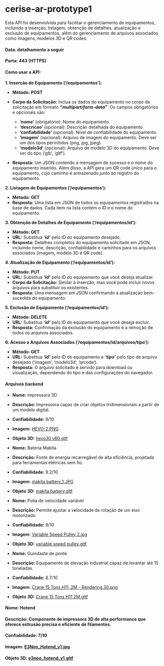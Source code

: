 # cerise-ar-prototype1

Esta API foi desenvolvida para facilitar o gerenciamento de equipamentos, incluindo a
inserção, listagem, obtenção de detalhes, atualização e exclusão de equipamentos, além do
gerenciamento de arquivos associados como imagens, modelos 3D e QR codes.

#### Data: detalhamento a seguir
#### Porta: 443 (HTTPS)

#### Como usar a API:
**1. Inserção de Equipamento (‘/equipamentos’):**
* **Método: POST**
* **Corpo da Solicitação:** Inclua os dados do equipamento no corpo da solicitação
em formato ***“multipart/form-data”***. Os campos obrigatórios e opcionais são:
  * **‘nome’** (obrigatório): Nome do equipamento.
  * **‘descricao’** (opcional): Descrição detalhada do equipamento.
  * **‘confiabilidade’** (opcional): Nível de confiabilidade do equipamento.
  * **‘imagem’** (opcional): Arquivo de imagem do equipamento. Deve ser um
dos tipos permitidos (png, jpg, jpeg).
  * **‘modelo3d’** (opcional): Arquivo de modelo 3D do equipamento. Deve ser
do tipo (‘glb’, ‘gltf’).

* **Resposta:** Um JSON contendo a mensagem de sucesso e o nome do
equipamento inserido. Além disso, a API gera um QR code único para o
equipamento, cujo caminho é armazenado junto ao registro do equipamento.

**2. Listagem de Equipamentos (‘/equipamentos’):**
* **Método: GET**
* **Resposta:** Uma lista em JSON de todos os equipamentos registrados na base
de dados. Cada item na lista contém o ID e o nome do equipamento.

**3. Obtenção de Detalhes de Equipamento (‘/equipamentos/id’):**
* **Método: GET**
* **URL:** Substitua ***‘id’*** pelo ID do equipamento desejado.
* **Resposta:** Detalhes completos do equipamento solicitado em JSON, incluindo
nome, descrição, confiabilidade e caminhos para os arquivos associados
(imagem, modelo 3D e QR code).

**4. Atualização de Equipamento (‘/equipamentos/id’):**
* **Método: PUT**
* **URL:** Substitua ***‘id’*** pelo ID do equipamento que você deseja atualizar.
* **Corpo da Solicitação:** Similar à inserção, mas você pode incluir novos arquivos
para substituir os existentes.
* **Resposta:** Uma mensagem em JSON confirmando a atualização bem-sucedida
do equipamento.

**5. Exclusão de Equipamento (‘/equipamentos/id’):**
* **Método: DELETE**
* **URL:** Substitua ***‘id’*** pelo ID do equipamento que você deseja excluir.
* **Resposta:** Confirmação da exclusão do equipamento e a remoção de todos os
arquivos associados.

**6. Acesso a Arquivos Associados (‘/equipamentos/id/arquivos/tipo’):**
* **Método: GET**
* **URL:** Substitua ***‘id’*** pelo ID do equipamento e ***‘tipo’*** pelo tipo de arquivo
desejado (‘imagem’, ‘modelo3d’, ‘qrcode’).
* **Resposta:** O arquivo solicitado é servido para download ou visualização,
dependendo do tipo e das configurações do navegador.


#### Arquivos backend

* **Nome:** Impressora 3D
* **Descrição:** Impressora capaz de criar objetos tridimensionais a partir de um modelo digital.
* **Confiabilidade:** 8/10
* **Imagem:** [HEVO-2.PNG](https://github.com/emc-ufg/cerise-ar-prototype1/blob/main/test/HEVO-2.PNG)
* **Objeto 3D:** [hevo30 v60.gltf](https://github.com/emc-ufg/cerise-ar-prototype1/blob/main/test/hevo30%20v60.gltf)

* **Nome:** Bateria Makita
* **Descrição:** Fonte de energia recarregável de alta eficiência, projetada para ferramentas elétricas sem fio.
* **Confiabilidade:** 9.2/10
* **Imagem:** [makita battery_1.JPG](https://github.com/emc-ufg/cerise-ar-prototype1/blob/main/test/makita%20battery_1.JPG)
* **Objeto 3D:** [makita battery.gltf](https://github.com/emc-ufg/cerise-ar-prototype1/blob/main/test/makita%20battery.gltf)

* **Nome:** Polia de velocidade variável
* **Descrição:** Permite ajustar a velocidade de rotação de um eixo motorizado.
* **Confiabilidade:** 9/10
* **Imagem:** [Variable Speed Pulley 2.jpg](https://github.com/emc-ufg/cerise-ar-prototype1/blob/main/test/Variable%20Speed%20Pulley%202.jpg)
* **Objeto 3D:** [variable speed pulley.gltf](https://github.com/emc-ufg/cerise-ar-prototype1/blob/main/test/variable%20speed%20pulley.gltf)

* **Nome:** Guindaste de ponte
* **Descrição:** Equipamento de elevação industrial capaz de levantar até 15 toneladas.
* **Confiabilidade:** 8.7/10
* **Imagem:** [Crane 15 Tons H11, 2M - Rendering.30.png](https://github.com/emc-ufg/cerise-ar-prototype1/blob/main/test/Crane%2015%20Tons%20H11%2C%202M%20-%20Rendering.30.png)
* **Objeto 3D:** [Crane 15 Tons H11 2M.gltf](https://github.com/emc-ufg/cerise-ar-prototype1/blob/main/test/Crane%2015%20Tons%20H11%202M.gltf)

#### Nome: Hotend
#### Descrição: Componente de impressora 3D de alta performance que oferece extrusão precisa e eficiente de filamentos.
#### Confiabilidade: 7/10
#### Imagem: [E3Neo_Hotend_v1.jpg](https://github.com/emc-ufg/cerise-ar-prototype1/blob/main/test/E3Neo_Hotend_v1.jpg)
#### Objeto 3D: [e3neo_hotend_v1.gltf](https://github.com/emc-ufg/cerise-ar-prototype1/blob/main/test/e3neo_hotend_v1.gltf)
